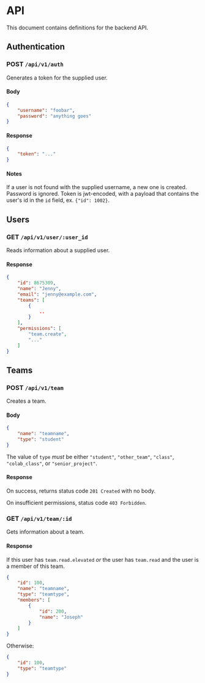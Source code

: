 API
===
This document contains definitions for the backend API.

## Authentication

### POST `/api/v1/auth`

Generates a token for the supplied user.

#### Body
```json
{
    "username": "foobar",
    "password": "anything goes"
}
```
#### Response
```json
{
    "token": "..."
}
```

#### Notes

If a user is not found with the supplied username, a new one is created. Password is ignored.
Token is jwt-encoded, with a payload that contains the user's id in the `id` field, ex. `{"id": 1002}`.

## Users

### GET `/api/v1/user/:user_id`

Reads information about a supplied user.

#### Response
```json
{
    "id": 8675309,
    "name": "Jenny",
    "email": "jenny@example.com",
    "teams": [
        {
            ..
        }
    ],
    "permissions": [
        "team.create",
        "..."
    ]
}
```

## Teams

### POST `/api/v1/team`

Creates a team.

#### Body

```json
{
    "name": "teamname",
    "type": "student"
}
```

The value of `type` _must_ be either `"student"`, `"other_team"`, `"class"`, `"colab_class"`, or `"senior_project"`.

#### Response

On success, returns status code `201 Created` with no body.

On insufficient permissions, status code `403 Forbidden`.

### GET `/api/v1/team/:id`

Gets information about a team.

#### Response

If this user has `team.read.elevated` _or_ the user has `team.read` and the user is a member of this team.

```json
{
    "id": 100,
    "name": "teamname",
    "type": "teamtype",
    "members": [
        {
            "id": 200,
            "name": "Joseph"
        }
    ]
}
```

Otherwise:

```json
{
    "id": 100,
    "type": "teamtype"
}
```
